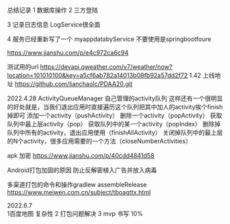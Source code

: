 总结记录
1 数据库操作
2 三方登陆



3 记录日志信息
LogService很全面



4 服务已经重新写了一个  myappdatabyService   不要使用是springbootfoure

https://www.jianshu.com/p/e4c972ca6c94



测试用的url
https://devapi.qweather.com/v7/weather/now?location=101010100&key=a5cf6ab782a14013b08fb92a57dd2f72
1.42 上线地址
https://github.com/lianchaolc/PDAA20.git




2022.4.28
ActivityQueueManager 自己管理的activity队列
这样还有一个很明显的好处就是，当我们退出应用时直接遍历这个队列把其中加人的activity挨个finish掉即可
添加一个activity（pushActivity）
删除一个activity（popActivity）
获取队列中最上层activity（pop）
获取队列中的某一个activity（popIndex）
删除掉队列中所有的activity，退出应用使用（finishAllActivity）
关闭掉队列中的最上层的N个activity，很多应用需要的一个方法（closeNumberActivities）



apk 加密
https://www.jianshu.com/p/40cdd4841d58 

Android打包加固的原因
防止反解密植入广告并放入病毒

多渠道打包的命令和操作gradlew assembleRelease
https://www.meiwen.com.cn/subject/tboagttx.html

2022.6.7  
1百度地图 复杂性
2 打包问题解决
3 mvp 书写  10%